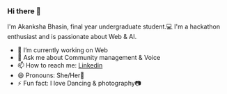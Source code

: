 ### Hi there 👋

<!--
**Akankshabhasin/Akankshabhasin** is a ✨ _special_ ✨ repository because its `README.md` (this file) appears on your GitHub profile.

Here are some ideas to get you started:

- 🔭 I’m currently working on ...
- 🌱 I’m currently learning ...
- 👯 I’m looking to collaborate on ...
- 🤔 I’m looking for help with ...
- 💬 Ask me about ...
- 📫 How to reach me: ...
- 😄 Pronouns: ...
- ⚡ Fun fact: ...

- 👯 I’m looking for opportunities.
-->

I'm Akanksha Bhasin, final year undergraduate student.💻
I'm a hackathon enthusiast and is passionate about Web & AI.

- 🔭 I’m currently working on Web
- 💬 Ask me about Community management & Voice
- 📫 How to reach me: [Linkedin](https://www.linkedin.com/in/akankshabhasin)
- 😄 Pronouns: She/Her💖
- ⚡ Fun fact: I love Dancing & photography📷
